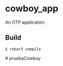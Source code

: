 cowboy_app
=====

An OTP application

Build
-----

    $ rebar3 compile
#   p r u e b a C o w b o y  
 